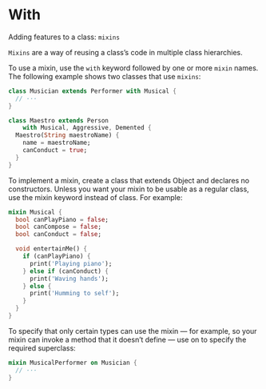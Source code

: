 # With

Adding features to a class: `mixins`

`Mixins` are a way of reusing a class’s code in multiple class hierarchies.

To use a mixin, use the `with` keyword followed by one or more `mixin` names. The following example shows two classes that use `mixins`:

```dart
class Musician extends Performer with Musical {
  // ···
}

class Maestro extends Person
    with Musical, Aggressive, Demented {
  Maestro(String maestroName) {
    name = maestroName;
    canConduct = true;
  }
}
```

To implement a mixin, create a class that extends Object and declares no constructors. Unless you want your mixin to be usable as a regular class, use the mixin keyword instead of class. For example:

```dart
mixin Musical {
  bool canPlayPiano = false;
  bool canCompose = false;
  bool canConduct = false;

  void entertainMe() {
    if (canPlayPiano) {
      print('Playing piano');
    } else if (canConduct) {
      print('Waving hands');
    } else {
      print('Humming to self');
    }
  }
}
```

To specify that only certain types can use the mixin — for example, so your mixin can invoke a method that it doesn’t define — use on to specify the required superclass:

```dart
mixin MusicalPerformer on Musician {
  // ···
}
```

